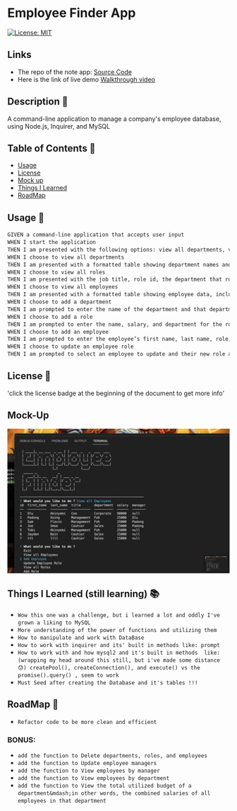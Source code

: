 #  Employee Finder App

[![License: MIT](https://img.shields.io/badge/License-MIT-yellow.svg)](https://opensource.org/licenses/MIT)


## Links

- The repo of the note app: [Source Code](https://github.com/EshuShango/employee-finder)
- Here is the link of live demo [Walkthrough video](https://watch.screencastify.com/v/R1zwPTVIQpI7369onA7l)


## Description 🔎

 A command-line application to manage a company's employee database, using Node.js, Inquirer, and MySQL

## Table of Contents 📖
- [Usage](#usage-🔑) 
- [License](#license-📝)
- [Mock up](#mock-up) 
- [Things I Learned](#things-i-learned-📚)
- [RoadMap](#roadmap-🧭)

## Usage 🔑
```md
GIVEN a command-line application that accepts user input
WHEN I start the application
THEN I am presented with the following options: view all departments, view all roles, view all employees, add a department, add a role, add an employee, and update an employee role
WHEN I choose to view all departments
THEN I am presented with a formatted table showing department names and department ids
WHEN I choose to view all roles
THEN I am presented with the job title, role id, the department that role belongs to, and the salary for that role
WHEN I choose to view all employees
THEN I am presented with a formatted table showing employee data, including employee ids, first names, last names, job titles, departments, salaries, and managers that the employees report to
WHEN I choose to add a department
THEN I am prompted to enter the name of the department and that department is added to the database
WHEN I choose to add a role
THEN I am prompted to enter the name, salary, and department for the role and that role is added to the database
WHEN I choose to add an employee
THEN I am prompted to enter the employee’s first name, last name, role, and manager, and that employee is added to the database
WHEN I choose to update an employee role
THEN I am prompted to select an employee to update and their new role and this information is updated in the database 
```

## License 📝
'click the license badge at the beginning of the document to get more info'

## Mock-Up 

![mock up](./public/assets/Employee%20Finder.png)


## Things I Learned (still learning) 📚
* `Wow this one was a challenge, but i learned a lot and oddly I've grown a liking to MySQL `
* `More understanding of the power of functions and utilizing them`
* `How to manipulate and work with DataBase`
* `How to work with inquirer and its' built in methods like: prompt`
* `How to work with and how mysql2 and it's built in methods  like: (wrapping my head around this still, but i've made some distance 😓) createPool(), createConnection(), and execute() vs the promise().query() , seem to work`
* `Must Seed after creating the Database and it's tables !!!`


## RoadMap 🧭
 
 * `Refactor code to be more clean and efficient` 
### BONUS:
 * `add the function to Delete departments, roles, and employees`
 * `add the function to Update employee managers `
 * `add the function to View employees by manager `
 * `add the function to View employees by department`
 * `add the function to View the total utilized budget of a department&mdash;in other words, the combined salaries of all employees in that department `
